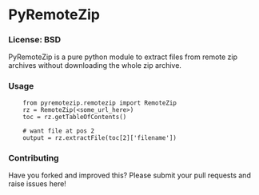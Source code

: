 # PyRemoteZip

### License: BSD

PyRemoteZip is a pure python module to extract files from remote zip archives without downloading the whole zip archive.

### Usage

        from pyremotezip.remotezip import RemoteZip
        rz = RemoteZip(<some_url_here>)
        toc = rz.getTableOfContents()
        
        # want file at pos 2
        output = rz.extractFile(toc[2]['filename'])

### Contributing

Have you forked and improved this? Please submit your pull requests and raise issues here!
